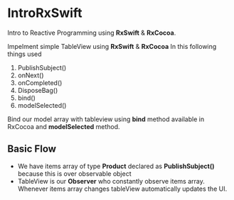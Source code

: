 # IntroRxSwift
Intro to Reactive Programming using **RxSwift** &amp; **RxCocoa**.

Impelment simple TableView using **RxSwift** &amp; **RxCocoa** In this following things used

1. PublishSubject<T>()
2. onNext()
3. onCompleted()
4. DisposeBag()
5. bind()
6. modelSelected()
  
Bind our model array with tableview using **bind** method available in RxCocoa and **modelSelected** method.

## Basic Flow
  - We have items array of type **Product** declared as **PublishSubject<Product>()** because this is over observable object
  - TableView is our **Observer** who constantly observe items array. Whenever items array changes tableView automatically updates the UI.
  
